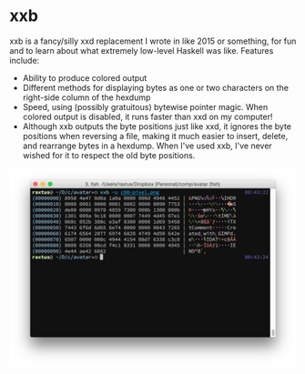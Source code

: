 # xxb

xxb is a fancy/silly xxd replacement I wrote in like 2015 or something, for fun and to learn about what extremely low-level Haskell was like. Features include:

* Ability to produce colored output
* Different methods for displaying bytes as one or two characters on the right-side column of the hexdump
* Speed, using (possibly gratuitous) bytewise pointer magic. When colored output is disabled, it runs faster than xxd on my computer!
* Although xxb outputs the byte positions just like xxd, it ignores the byte positions when reversing a file, making it much easier to insert, delete, and rearrange bytes in a hexdump. When I've used xxb, I've never wished for it to respect the old byte positions.

![Example screenshot](screenshot.png)
